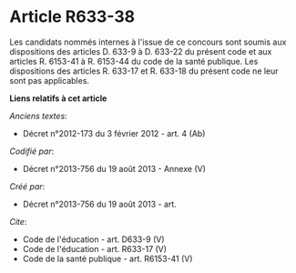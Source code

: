 # Article R633-38

Les candidats nommés internes à l'issue de ce concours sont soumis aux dispositions des articles D. 633-9 à D. 633-22 du
présent code et aux articles R. 6153-41 à R. 6153-44 du code de la santé publique. Les dispositions des articles R. 633-17 et
R. 633-18 du présent code ne leur sont pas applicables.

**Liens relatifs à cet article**

_Anciens textes_:

  - Décret n°2012-173 du 3 février 2012 - art. 4 (Ab)

_Codifié par_:

  - Décret n°2013-756 du 19 août 2013 -  Annexe (V)

_Créé par_:

  - Décret n°2013-756 du 19 août 2013 - art.

_Cite_:

  - Code de l'éducation - art. D633-9 (V)
  - Code de l'éducation - art. R633-17 (V)
  - Code de la santé publique - art. R6153-41 (V)
